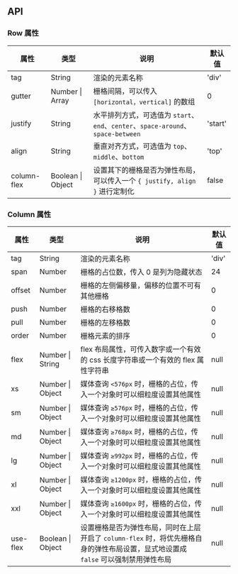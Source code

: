 ## API

### Row 属性

| 属性        | 类型              | 说明                                                                             | 默认值  |
| ----------- | ----------------- | -------------------------------------------------------------------------------- | ------- |
| tag         | String            | 渲染的元素名称                                                                   | 'div'   |
| gutter      | Number \| Array   | 栅格间隔，可以传入 `[horizontal，vertical]` 的数组                               | 0       |
| justify     | String            | 水平排列方式，可选值为 `start`、`end`、`center`、`space-around`、`space-between` | 'start' |
| align       | String            | 垂直对齐方式，可选值为 `top`、`middle`、`bottom`                                 | 'top'   |
| column-flex | Boolean \| Object | 设置其下的栅格是否为弹性布局，可以传入一个 `{ justify, align }` 进行定制化       | false   |

### Column 属性

| 属性     | 类型              | 说明                                                                                                                               | 默认值 |
| -------- | ----------------- | ---------------------------------------------------------------------------------------------------------------------------------- | ------ |
| tag      | String            | 渲染的元素名称                                                                                                                     | 'div'  |
| span     | Number            | 栅格的占位数，传入 0 是列为隐藏状态                                                                                                | 24     |
| offset   | Number            | 栅格的左侧偏移量，偏移的位置不可有其他栅格                                                                                         | 0      |
| push     | Number            | 栅格的右移格数                                                                                                                     | 0      |
| pull     | Number            | 栅格的左移格数                                                                                                                     | 0      |
| order    | Number            | 栅格元素的排序                                                                                                                     | 0      |
| flex     | Number \| String  | flex 布局属性，可传入数字或一个有效的 css 长度字符串或一个有效的 flex 属性字符串                                                   | null   |
| xs       | Number \| Object  | 媒体查询 `<576px` 时，栅格的占位，传入一个对象时可以细粒度设置其他属性                                                             | null   |
| sm       | Number \| Object  | 媒体查询 `≥576px` 时，栅格的占位，传入一个对象时可以细粒度设置其他属性                                                             | null   |
| md       | Number \| Object  | 媒体查询 `≥768px` 时，栅格的占位，传入一个对象时可以细粒度设置其他属性                                                             | null   |
| lg       | Number \| Object  | 媒体查询 `≥992px` 时，栅格的占位，传入一个对象时可以细粒度设置其他属性                                                             | null   |
| xl       | Number \| Object  | 媒体查询 `≥1200px` 时，栅格的占位，传入一个对象时可以细粒度设置其他属性                                                            | null   |
| xxl      | Number \| Object  | 媒体查询 `≥1600px` 时，栅格的占位，传入一个对象时可以细粒度设置其他属性                                                            | null   |
| use-flex | Boolean \| Object | 设置栅格是否为弹性布局，同时在上层开启了 `column-flex` 时，将优先栅格自身的弹性布局设置，显式地设置成 `false` 可以强制禁用弹性布局 | null   |
